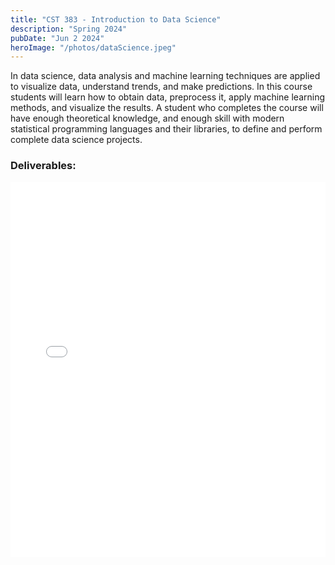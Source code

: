 ```yaml
---
title: "CST 383 - Introduction to Data Science"
description: "Spring 2024"
pubDate: "Jun 2 2024"
heroImage: "/photos/dataScience.jpeg"
---
```


In data science, data analysis and machine learning techniques are applied to visualize data,
understand trends, and make predictions. In this course students will learn how to obtain data,
preprocess it, apply machine learning methods, and visualize the results. A student who completes
the course will have enough theoretical knowledge, and enough skill with modern statistical
programming languages and their libraries, to define and perform complete data science projects.

<h3>Deliverables:</h3>
<embed src="/pdfs/CST383_final_project.pdf" type="application/pdf" width="100%" height="600px" />
